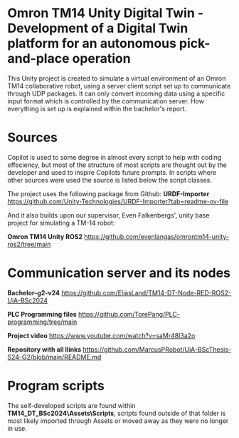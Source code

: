 # Omron TM14 Unity Digital Twin - Development of a Digital Twin platform for an autonomous pick-and-place operation
This Unity project is created to simulate a virtual environment of an Omron TM14 collaborative robot, using a server client script set up to communicate through UDP packages. It can only convert incoming data using a specific input format which is controlled by the communication server. How everything is set up is explained within the bachelor's report.

# Sources
Copilot is used to some degree in almost every script to help with coding effeciency, but most of the structure of most scripts are thought out by the developer and used to inspire Copilots future prompts. In scripts where other sources were used the source is listed below the script classes.

The project uses the following package from Github:
**URDF-Importer**
https://github.com/Unity-Technologies/URDF-Importer?tab=readme-ov-file

And it also builds upon our supervisor, Even Falkenbergs', unity base project for simulating a TM-14 robot: 

**Omron TM14 Unity ROS2**
https://github.com/evenlangas/omrontm14-unity-ros2/tree/main

# Communication server and its nodes
**Bachelor-g2-v24**
https://github.com/EliasLand/TM14-DT-Node-RED-ROS2-UiA-BSc2024

**PLC Programming files**
https://github.com/TorePang/PLC-programming/tree/main

**Project video**
https://www.youtube.com/watch?v=saMr48I3a2o

**Repository with all llinks**
https://github.com/MarcusPRobot/UiA-BScThesis-S24-G2/blob/main/README.md

# Program scripts
The self-developed scripts are found within **TM14_DT_BSc2024\Assets\Scripts**, scripts found outside of that folder is most likely imported through Assets or moved away as they were no longer in use.
